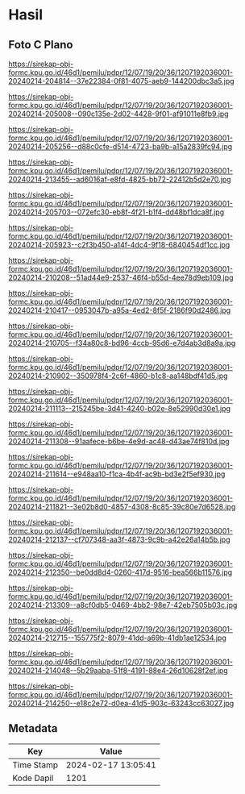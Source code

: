 # Hasil

## Foto C Plano

https://sirekap-obj-formc.kpu.go.id/46d1/pemilu/pdpr/12/07/19/20/36/1207192036001-20240214-204814--37e22384-0f81-4075-aeb9-144200dbc3a5.jpg

https://sirekap-obj-formc.kpu.go.id/46d1/pemilu/pdpr/12/07/19/20/36/1207192036001-20240214-205008--090c135e-2d02-4428-9f01-af91011e8fb9.jpg

https://sirekap-obj-formc.kpu.go.id/46d1/pemilu/pdpr/12/07/19/20/36/1207192036001-20240214-205256--d88c0cfe-d514-4723-ba9b-a15a2839fc94.jpg

https://sirekap-obj-formc.kpu.go.id/46d1/pemilu/pdpr/12/07/19/20/36/1207192036001-20240214-213455--ad6016af-e8fd-4825-bb72-22412b5d2e70.jpg

https://sirekap-obj-formc.kpu.go.id/46d1/pemilu/pdpr/12/07/19/20/36/1207192036001-20240214-205703--072efc30-eb8f-4f21-b1f4-dd48bf1dca8f.jpg

https://sirekap-obj-formc.kpu.go.id/46d1/pemilu/pdpr/12/07/19/20/36/1207192036001-20240214-205923--c2f3b450-a14f-4dc4-9f18-6840454df1cc.jpg

https://sirekap-obj-formc.kpu.go.id/46d1/pemilu/pdpr/12/07/19/20/36/1207192036001-20240214-210208--51ad44e9-2537-46f4-b55d-4ee78d9eb109.jpg

https://sirekap-obj-formc.kpu.go.id/46d1/pemilu/pdpr/12/07/19/20/36/1207192036001-20240214-210417--0953047b-a95a-4ed2-8f5f-2186f90d2486.jpg

https://sirekap-obj-formc.kpu.go.id/46d1/pemilu/pdpr/12/07/19/20/36/1207192036001-20240214-210705--f34a80c8-bd96-4ccb-95d6-e7d4ab3d8a9a.jpg

https://sirekap-obj-formc.kpu.go.id/46d1/pemilu/pdpr/12/07/19/20/36/1207192036001-20240214-210902--350978f4-2c6f-4860-b1c8-aa148bdf41d5.jpg

https://sirekap-obj-formc.kpu.go.id/46d1/pemilu/pdpr/12/07/19/20/36/1207192036001-20240214-211113--215245be-3d41-4240-b02e-8e52990d30e1.jpg

https://sirekap-obj-formc.kpu.go.id/46d1/pemilu/pdpr/12/07/19/20/36/1207192036001-20240214-211308--91aafece-b6be-4e9d-ac48-d43ae74f810d.jpg

https://sirekap-obj-formc.kpu.go.id/46d1/pemilu/pdpr/12/07/19/20/36/1207192036001-20240214-211614--e948aa10-f1ca-4b4f-ac9b-bd3e2f5ef930.jpg

https://sirekap-obj-formc.kpu.go.id/46d1/pemilu/pdpr/12/07/19/20/36/1207192036001-20240214-211821--3e02b8d0-4857-4308-8c85-39c80e7d6528.jpg

https://sirekap-obj-formc.kpu.go.id/46d1/pemilu/pdpr/12/07/19/20/36/1207192036001-20240214-212137--cf707348-aa3f-4873-9c9b-a42e26a14b5b.jpg

https://sirekap-obj-formc.kpu.go.id/46d1/pemilu/pdpr/12/07/19/20/36/1207192036001-20240214-212350--be0dd8d4-0260-417d-9516-bea566b11576.jpg

https://sirekap-obj-formc.kpu.go.id/46d1/pemilu/pdpr/12/07/19/20/36/1207192036001-20240214-213309--a8cf0db5-0469-4bb2-98e7-42eb7505b03c.jpg

https://sirekap-obj-formc.kpu.go.id/46d1/pemilu/pdpr/12/07/19/20/36/1207192036001-20240214-212715--155775f2-8079-41dd-a69b-41db1ae12534.jpg

https://sirekap-obj-formc.kpu.go.id/46d1/pemilu/pdpr/12/07/19/20/36/1207192036001-20240214-214048--5b29aaba-51f8-4191-88e4-26d10628f2ef.jpg

https://sirekap-obj-formc.kpu.go.id/46d1/pemilu/pdpr/12/07/19/20/36/1207192036001-20240214-214250--e18c2e72-d0ea-41d5-903c-63243cc63027.jpg


## Metadata

| Key        | Value               |
| ---------- | ------------------- |
| Time Stamp | 2024-02-17 13:05:41 |
| Kode Dapil | 1201                |



